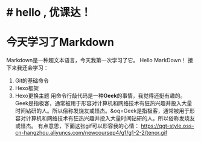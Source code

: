 # # hello , 优课达！
# 今天学习了Markdown
Markdown是一种超文本语言，今天我第一次学习了它。
Hello MarkDown！
接下来我还会学习：
1. Git的基础命令
1. Hexo框架
1. Hexo更换主题
用命令行敲代码是一种**Geek**的事情，我觉得还挺有趣的。
Geek是指极客，通常被用于形容对计算机和网络技术有狂热兴趣并投入大量时间钻研的人。所以俗称发烧友或怪杰。&oq=Geek是指极客，通常被用于形容对计算机和网络技术有狂热兴趣并投入大量时间钻研的人。所以俗称发烧友或怪杰。
有点意思，下面这张gif可以形容我的心情：
https://qgt-style.oss-cn-hangzhou.aliyuncs.com/newcoursep4/g1/g1-2-2/tenor.gif
